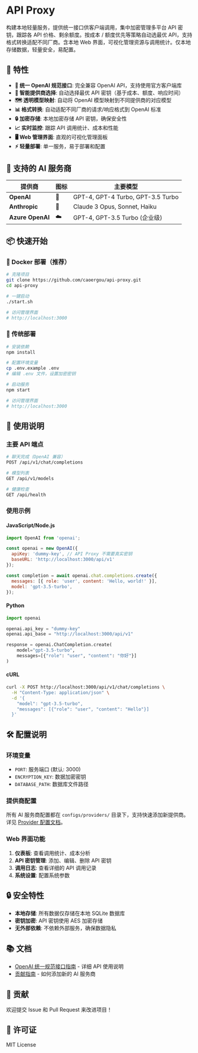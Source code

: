 # API Proxy

构建本地轻量服务，提供统一接口供客户端调用，集中加密管理多平台 API 密钥，跟踪各 API 价格、剩余额度。按成本 / 额度优先等策略自动选最优 API，支持格式转换适配不同厂商。含本地 Web 界面，可视化管理资源与调用统计。仅本地存储数据，轻量安全，易配置。

## 🚀 特性

- **🎯 统一 OpenAI 规范接口**: 完全兼容 OpenAI API，支持使用官方客户端库
- **🔄 智能提供商选择**: 自动选择最优 API 密钥（基于成本、额度、响应时间）
- **🗺️ 透明模型映射**: 自动将 OpenAI 模型映射到不同提供商的对应模型
- **📊 格式转换**: 自动适配不同厂商的请求/响应格式到 OpenAI 标准
- **🔒 加密存储**: 本地加密存储 API 密钥，确保安全性
- **📈 实时监控**: 跟踪 API 调用统计、成本和性能
- **🖥️ Web 管理界面**: 直观的可视化管理面板
- **⚡ 轻量部署**: 单一服务，易于部署和配置

## 🎯 支持的 AI 服务商

| 提供商 | 图标 | 主要模型 |
|--------|------|----------|
| **OpenAI** | 🤖 | GPT-4, GPT-4 Turbo, GPT-3.5 Turbo |
| **Anthropic** | 🧠 | Claude 3 Opus, Sonnet, Haiku |
| **Azure OpenAI** | ☁️ | GPT-4, GPT-3.5 Turbo (企业级) |

## 📦 快速开始

### 🐳 Docker 部署（推荐）

```bash
# 克隆项目
git clone https://github.com/caoergou/api-proxy.git
cd api-proxy

# 一键启动
./start.sh

# 访问管理界面
# http://localhost:3000
```

### 🔧 传统部署

```bash
# 安装依赖
npm install

# 配置环境变量
cp .env.example .env
# 编辑 .env 文件，设置加密密钥

# 启动服务
npm start

# 访问管理界面
# http://localhost:3000
```

## 🔧 使用说明

### 主要 API 端点

```bash
# 聊天完成（OpenAI 兼容）
POST /api/v1/chat/completions

# 模型列表
GET /api/v1/models

# 健康检查
GET /api/health
```

### 使用示例

#### JavaScript/Node.js
```javascript
import OpenAI from 'openai';

const openai = new OpenAI({
  apiKey: 'dummy-key', // API Proxy 不需要真实密钥
  baseURL: 'http://localhost:3000/api/v1'
});

const completion = await openai.chat.completions.create({
  messages: [{ role: 'user', content: 'Hello, world!' }],
  model: 'gpt-3.5-turbo',
});
```

#### Python
```python
import openai

openai.api_key = "dummy-key"
openai.api_base = "http://localhost:3000/api/v1"

response = openai.ChatCompletion.create(
    model="gpt-3.5-turbo",
    messages=[{"role": "user", "content": "你好"}]
)
```

#### cURL
```bash
curl -X POST http://localhost:3000/api/v1/chat/completions \
  -H "Content-Type: application/json" \
  -d '{
    "model": "gpt-3.5-turbo",
    "messages": [{"role": "user", "content": "Hello"}]
  }'
```

## 🛠️ 配置说明

### 环境变量

- `PORT`: 服务端口 (默认: 3000)
- `ENCRYPTION_KEY`: 数据加密密钥
- `DATABASE_PATH`: 数据库文件路径

### 提供商配置

所有 AI 服务商配置都在 `configs/providers/` 目录下，支持快速添加新提供商。详见 [Provider 配置文档](configs/README.md)。

### Web 界面功能

1. **仪表板**: 查看调用统计、成本分析
2. **API 密钥管理**: 添加、编辑、删除 API 密钥
3. **调用日志**: 查看详细的 API 调用记录
4. **系统设置**: 配置系统参数

## 🔒 安全特性

- **本地存储**: 所有数据仅存储在本地 SQLite 数据库
- **密钥加密**: API 密钥使用 AES 加密存储
- **无外部依赖**: 不依赖外部服务，确保数据隐私

## 📚 文档

- [OpenAI 统一规范接口指南](docs/UNIFIED_API.md) - 详细 API 使用说明
- [贡献指南](CONTRIBUTING.md) - 如何添加新的 AI 服务商

## 🤝 贡献

欢迎提交 Issue 和 Pull Request 来改进项目！

## 📄 许可证

MIT License
